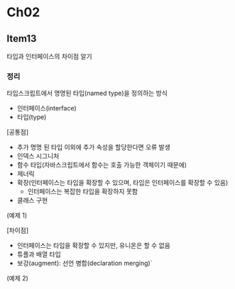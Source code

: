 # Ch02

## Item13

타입과 인터페이스의 차이점 알기

### 정리

타입스크립트에서 명명된 타입(named type)을 정의하는 방식

- 인터페이스(interface)
- 타입(type)

[공통점]

- 추가 명명 된 타입 이외에 추가 속성을 할당한다면 오류 발생
- 인덱스 시그니처
- 함수 타입(자바스크립트에서 함수는 호출 가능한 객체이기 때문에)
- 제너릭
- 확장(인터페이스는 타입을 확장할 수 있으며, 타입은 인터페이스를 확장할 수 있음)
  - 인터페이스는 복잡한 타입을 확장하지 못함
- 클래스 구현

(예제 1)

[차이점]

- 인터페이스는 타입을 확장할 수 있지만, 유니온은 할 수 없음
- 튜플과 배열 타입
- 보강(augment): 선언 병합(declaration merging)`

(예제 2)
